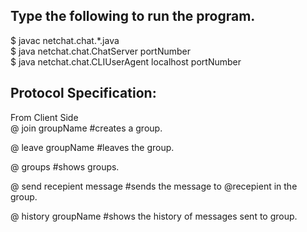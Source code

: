 ## Type the following to run the program.  

$ javac netchat.chat.*.java  
$ java netchat.chat.ChatServer portNumber  
$ java netchat.chat.CLIUserAgent localhost portNumber

## Protocol Specification:  

From Client Side  
@ join  groupName             #creates a group.  
  
@ leave groupName  	       #leaves the group.  
  
@ groups 	               #shows groups.  

@ send recepient message   #sends the message to @recepient in the group.   
  
@ history groupName 	       #shows the history of messages sent to group.  
  



